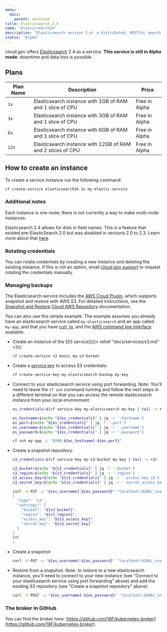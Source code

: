 ```yaml
---
menu:
  docs:
    parent: services
title: Elasticsearch 2.4
name: "elasticsearch24"
description: "Elasticsearch version 2.4: a distributed, RESTful search and analytics engine"
status: "Alpha"
---
```


cloud.gov offers [Elasticsearch](https://www.elastic.co/) 2.4 as a service. **This service is still in Alpha mode**: downtime and data loss is possible.

## Plans

Plan Name | Description | Price
--------- | ----------- | -----
`1x`  | Elasticsearch instance with 1GB of RAM and 1 slice of CPU   | Free in Alpha
`3x`  | Elasticsearch instance with 3GB of RAM and 1 slice of CPU   | Free in Alpha
`6x`  | Elasticsearch instance with 6GB of RAM and 1 slice of CPU   | Free in Alpha
`12x` | Elasticsearch instance with 12GB of RAM and 2 slices of CPU | Free in Alpha

## How to create an instance

To create a service instance run the following command:

```sh
cf create-service elasticsearch24 1x my-elastic-service
```

### Additional notes

Each instance is one node; there is not currently a way to make multi-node instances.

Elasticsearch 2.4 allows for dots in field names. This is a feature that existed
pre-ElasticSearch 2.0 but was disabled in versions 2.0 to 2.3. Learn more about
that [here](https://www.elastic.co/guide/en/elasticsearch/reference/2.4/dots-in-names.html).

### Rotating credentials

You can rotate credentials by creating a new instance and deleting the existing instance. If this is not an option, email [cloud.gov support](mailto:cloud-gov-support@gsa.gov) to request rotating the credentials manually.

### Managing backups

The Elasticsearch service includes the [AWS Cloud Plugin](https://www.elastic.co/guide/en/elasticsearch/plugins/2.4/cloud-aws.html), which supports snapshot and restore with AWS S3. For detailed instructions, see the [Snapshot and Restore](https://www.elastic.co/guide/en/elasticsearch/reference/2.4/modules-snapshots.html) [Cloud AWS Repository](https://www.elastic.co/guide/en/elasticsearch/plugins/2.2/cloud-aws-repository.html) documentation.

You can also use this simple example. The example assumes you already have an elasticsearch service called `my-elasticsearch` and an app called `my-app`, and that you have [curl](https://curl.haxx.se/), [jq](https://stedolan.github.io/jq/), and the [AWS command line interface](https://aws.amazon.com/cli/) available.

* Create an instance of the [S3 service]({{< relref "docs/services/s3.md" >}}):

    ```sh
    cf create-service s3 basic my-s3-bucket
    ```

* Create a [service key](https://docs.cloudfoundry.org/devguide/services/service-keys.html) to access S3 credentials:

    ```sh
    cf create-service-key my-elasticsearch-backup my-key
    ```

* Connect to your elasticsearch service using port forwarding. Note: You'll need to leave the `cf ssh` command running and follow the next steps in a different terminal so that you can access the remote elasticsearch instance from your local environment:

    ```sh
    es_credentials=$(cf service-key my-elasticsearch my-key | tail -n +3)

    es_hostname=$(echo "${es_credentials}" | jq -r '.hostname')
    es_port=$(echo "${es_credentials}" | jq -r '.port')
    es_username=$(echo "${es_credentials}" | jq -r '.username')
    es_password=$(echo "${es_credentials}" | jq -r '.password')

    cf ssh my-app -L "9200:${es_hostname}:${es_port}"
    ```

* Create a snapshot repository:

    ```sh
    s3_credentials=$(cf service-key my-s3-bucket my-key | tail -n +3)

    s3_bucket=$(echo "${s3_credentials}" | jq -r '.bucket')
    s3_region=$(echo "${s3_credentials}" | jq -r '.region')
    s3_access_key=$(echo "${s3_credentials}" | jq -r '.access_key_id')
    s3_secret_key=$(echo "${s3_credentials}" | jq -r '.secret_access_key')

    curl -X PUT -u "${es_username}:${es_password}" "localhost:9200/_snapshot/my_s3_repository" -d @<(cat <<EOF
    {
      "type": "s3",
      "settings": {
        "bucket": "${s3_bucket}",
        "region": "${s3_region}",
        "access_key": "${s3_access_key}",
        "secret_key": "${s3_secret_key}"
      }
    }
    EOF
    )
    ```

* Create a snapshot:

    ```sh
    curl -X PUT -u "${es_username}:${es_password}" "localhost:9200/_snapshot/my_s3_repository/my_s3_snapshot"
    ```

* Restore from a snapshot. Note: to restore to a new elasticsearch instance, you'll need to connect to your new instance (see "Connect to your elasticsearch service using port forwarding" above) and add the existing S3 repository (see "Create a snapshot repository" above).

    ```sh
    curl -X POST -u "${es_username}:${es_password}" "localhost:9200/_snapshot/my_s3_repository/my_s3_snapshot/_restore"
    ```

### The broker in GitHub

You can find the broker here: [https://github.com/18F/kubernetes-broker](https://github.com/18F/kubernetes-broker).
